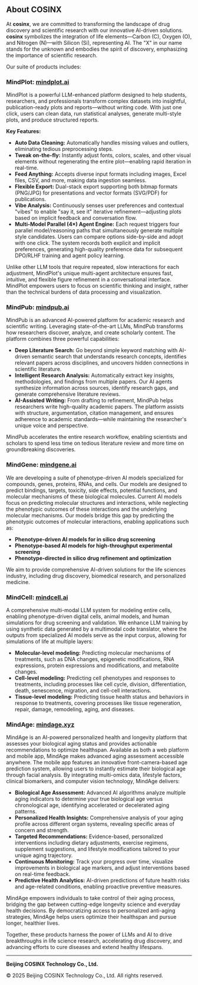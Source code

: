 ## About **COSINX**

At **cosinx**, we are committed to transforming the landscape of drug discovery and scientific research with our innovative AI-driven solutions. **cosinx** symbolizes the integration of life elements—Carbon (C), Oxygen (O), and Nitrogen (N)—with Silicon (Si), representing AI. The "X" in our name stands for the unknown and embodies the spirit of discovery, emphasizing the importance of scientific research.

Our suite of products includes:

### **MindPlot**: [mindplot.ai](https://mindplot.ai)
MindPlot is a powerful LLM-enhanced platform designed to help students, researchers, and professionals transform complex datasets into insightful, publication-ready plots and reports—without writing code. With just one click, users can clean data, run statistical analyses, generate multi-style plots, and produce structured reports. 

**Key Features:**

- **Auto Data Cleaning:** Automatically handles missing values and outliers, eliminating tedious preprocessing steps.
- **Tweak on-the-fly:** Instantly adjust fonts, colors, scales, and other visual elements without regenerating the entire plot—enabling rapid iteration in real-time.
- **Feed Anything:** Accepts diverse input formats including images, Excel files, CSV, and more, making data ingestion seamless.
- **Flexible Export:** Dual-stack export supporting both bitmap formats (PNG/JPG) for presentations and vector formats (SVG/PDF) for publications.
- **Vibe Analysis:** Continuously senses user preferences and contextual "vibes" to enable "say it, see it" iterative refinement—adjusting plots based on implicit feedback and conversation flow.
- **Multi-Model Parallel (4×) Agent Engine:** Each request triggers four parallel model/reasoning paths that simultaneously generate multiple style candidates. Users can compare options side-by-side and adopt with one click. The system records both explicit and implicit preferences, generating high-quality preference data for subsequent DPO/RLHF training and agent policy learning.

Unlike other LLM tools that require repeated, slow interactions for each adjustment, MindPlot's unique multi-agent architecture ensures fast, intuitive, and flexible figure refinement in a conversational interface. MindPlot empowers users to focus on scientific thinking and insight, rather than the technical burdens of data processing and visualization.

### **MindPub**: [mindpub.ai](https://mindpub.ai)
MindPub is an advanced AI-powered platform for academic research and scientific writing. Leveraging state-of-the-art LLMs, MindPub transforms how researchers discover, analyze, and create scholarly content. The platform combines three powerful capabilities:

- **Deep Literature Search:** Go beyond simple keyword matching with AI-driven semantic search that understands research concepts, identifies relevant papers across disciplines, and uncovers hidden connections in scientific literature.
- **Intelligent Research Analysis:** Automatically extract key insights, methodologies, and findings from multiple papers. Our AI agents synthesize information across sources, identify research gaps, and generate comprehensive literature reviews.
- **AI-Assisted Writing:** From drafting to refinement, MindPub helps researchers write high-quality academic papers. The platform assists with structure, argumentation, citation management, and ensures adherence to academic standards—while maintaining the researcher's unique voice and perspective.

MindPub accelerates the entire research workflow, enabling scientists and scholars to spend less time on tedious literature review and more time on groundbreaking discoveries.

### **MindGene**: [mindgene.ai](https://mindgene.ai)
We are developing a suite of phenotype-driven AI models specialized for compounds, genes, proteins, RNAs, and cells. Our models are designed to predict bindings, targets, toxicity, side effects, potential functions, and molecular mechanisms of these biological molecules. Current AI models focus on predicting molecular structures and interactions, while neglecting the phenotypic outcomes of these interactions and the underlying molecular mechanisms. Our models bridge this gap by predicting the phenotypic outcomes of molecular interactions, enabling applications such as:

- **Phenotype-driven AI models for in silico drug screening**
- **Phenotype-based AI models for high-throughput experimental screening**
- **Phenotype-directed in silico drug refinement and optimization**

We aim to provide comprehensive AI-driven solutions for the life sciences industry, including drug discovery, biomedical research, and personalized medicine.

### **MindCell**: [mindcell.ai](https://mindcell.ai)
A comprehensive multi-modal LLM system for modeling entire cells, enabling phenotype-driven digital cells, animal models, and human simulations for drug screening and validation. We enhance LLM training by using synthetic data generated by a multimodal code translator, where the outputs from specialized AI models serve as the input corpus, allowing for simulations of life at multiple layers:

- **Molecular-level modeling:** Predicting molecular mechanisms of treatments, such as DNA changes, epigenetic modifications, RNA expressions, protein expressions and modifications, and metabolite changes.
- **Cell-level modeling:** Predicting cell phenotypes and responses to treatments, including processes like cell cycle, division, differentiation, death, senescence, migration, and cell-cell interactions.
- **Tissue-level modeling:** Predicting tissue health status and behaviors in response to treatments, covering processes like tissue regeneration, repair, damage, remodeling, aging, and diseases.  

### **MindAge**: [mindage.xyz](https://mindage.xyz)
MindAge is an AI-powered personalized health and longevity platform that assesses your biological aging status and provides actionable recommendations to optimize healthspan. Available as both a web platform and mobile app, MindAge makes advanced aging assessment accessible anywhere. The mobile app features an innovative front-camera-based age prediction system, allowing users to instantly estimate their biological age through facial analysis. By integrating multi-omics data, lifestyle factors, clinical biomarkers, and computer vision technology, MindAge delivers:

- **Biological Age Assessment:** Advanced AI algorithms analyze multiple aging indicators to determine your true biological age versus chronological age, identifying accelerated or decelerated aging patterns.
- **Personalized Health Insights:** Comprehensive analysis of your aging profile across different organ systems, revealing specific areas of concern and strength.
- **Targeted Recommendations:** Evidence-based, personalized interventions including dietary adjustments, exercise regimens, supplement suggestions, and lifestyle modifications tailored to your unique aging trajectory.
- **Continuous Monitoring:** Track your progress over time, visualize improvements in biological age markers, and adjust interventions based on real-time feedback.
- **Predictive Health Analytics:** AI-driven predictions of future health risks and age-related conditions, enabling proactive preventive measures.

MindAge empowers individuals to take control of their aging process, bridging the gap between cutting-edge longevity science and everyday health decisions. By democratizing access to personalized anti-aging strategies, MindAge helps users optimize their healthspan and pursue longer, healthier lives.

Together, these products harness the power of LLMs and AI to drive breakthroughs in life science research, accelerating drug discovery, and advancing efforts to cure diseases and extend healthy lifespans.

---

**Beijing COSINX Technology Co., Ltd.**

© 2025 Beijing COSINX Technology Co., Ltd. All rights reserved.
